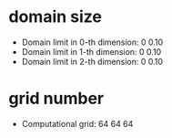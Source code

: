 # domain size
- Domain limit in 0-th dimension: 0 0.10 
- Domain limit in 1-th dimension: 0 0.10
- Domain limit in 2-th dimension: 0 0.10

# grid number
- Computational grid: 64 64 64 
